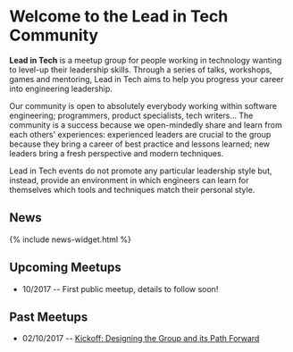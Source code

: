# Welcome to the Lead in Tech Community

**Lead in Tech** is a meetup group for people working in
technology wanting to level-up their leadership skills. Through a
series of talks, workshops, games and mentoring, Lead in Tech
aims to help you progress your career into engineering leadership.

Our community is open to absolutely everybody working within software
engineering; programmers, product specialists, tech writers... The
community is a success because we open-mindedly share and learn from
each others' experiences: experienced leaders are crucial to the group
because they bring a career of best practice and lessons learned; new
leaders bring a fresh perspective and modern techniques.

Lead in Tech events do not promote any particular leadership
style but, instead, provide an environment in which engineers can
learn for themselves which tools and techniques match their personal
style.

## News

{% include news-widget.html %}

## Upcoming Meetups

- 10/2017 -- First public meetup, details to follow soon!

## Past Meetups

- 02/10/2017 -- [Kickoff: Designing the Group and its Path Forward](https://www.meetup.com/Anonymous-Function/events/243247860/)
